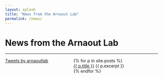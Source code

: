 ```yaml
---
layout: splash
title: "News from the Arnaout Lab"
permalink: /news/
---
```

<style>
#news_content{
    margin-left:40%;
    }
    
@media (max-width: 768px) {
    #twitter_sidebar {
        display: none;
    }
    .w3-main{
        margin-left: 0%;
    }
}
</style>

<h1> News from the Arnaout Lab </h1>
<hr>

<div id="twitter_sidebar" class="w3-sidebar w3-bar-block" style="width:35%; float:left;">
<a class="twitter-timeline" data-lang="en" data-dnt="true" href="https://twitter.com/arnaoutlab?ref_src=twsrc%5Etfw">Tweets by arnaoutlab</a> <script async src="https://platform.twitter.com/widgets.js" charset="utf-8"></script> 
</div>


<div id="news_content">
<ul style="list-style: none;">
  {% for p in site.posts %}
    <li>
     <a href="{{ site.baseurl }}{{ p.url }}">{{ p.title }}</a>
     {{ p.excerpt }}
    </li>
  {% endfor %}
</ul>

